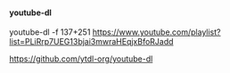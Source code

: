 
#### youtube-dl

youtube-dl -f 137+251 https://www.youtube.com/playlist?list=PLiRrp7UEG13bjai3mwraHEqjxBfoRJadd

https://github.com/ytdl-org/youtube-dl



